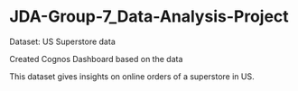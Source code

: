 # JDA-Group-7_Data-Analysis-Project

Dataset: US Superstore data

Created Cognos Dashboard based on the data

This dataset gives insights on online orders of a superstore in US.
